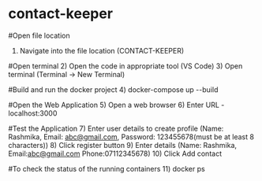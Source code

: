 # contact-keeper

#Open file location
1) Navigate into the file location (CONTACT-KEEPER)

#Open terminal
2) Open the code in appropriate tool (VS Code)
3) Open terminal (Terminal -> New Terminal)

#Build and run the docker project
4) docker-compose up --build

#Open the Web Application
5) Open a web browser
6) Enter URL - localhost:3000

#Test the Application
7) Enter user details to create profile (Name: Rashmika, Email: abc@gmail.com, Password: 123455678(must be at least 8 characters))
8) Click register button
9) Enter details (Name: Rashmika, Email:abc@gmail.com Phone:07112345678) 
10) Click Add contact

#To check the status of the running containers
11) docker ps